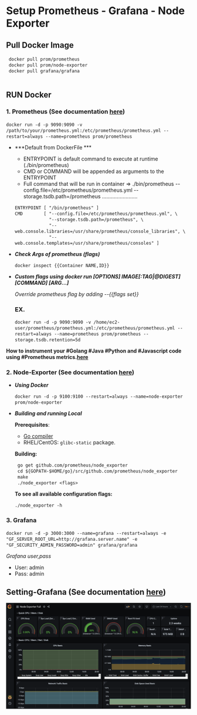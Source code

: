 # Setup   Prometheus - Grafana - Node Exporter 

## Pull Docker Image
  ```
   docker pull prom/prometheus
   docker pull prom/node-exporter
   docker pull grafana/grafana
   
   ```
    
## RUN Docker
  ### 1. Prometheus (See documentation [here](https://github.com/prometheus/prometheus))


  ```
  docker run -d -p 9090:9090 -v /path/to/your/prometheus.yml:/etc/prometheus/prometheus.yml --restart=always --name=prometheus prom/prometheus 

  ```
  * ***Default from DockerFile ***
    * ENTRYPOINT is default command to execute at runtime (./bin/prometheus)
    * CMD or COMMAND will be appended as arguments to the ENTRYPOINT
    * Full command that will be run in container => ./bin/prometheus --config.file=/etc/prometheus/prometheus.yml --storage.tsdb.path=/prometheus ........................

    ```
    ENTRYPOINT [ "/bin/prometheus" ]
    CMD        [ "--config.file=/etc/prometheus/prometheus.yml", \
                 "--storage.tsdb.path=/prometheus", \
                 "--web.console.libraries=/usr/share/prometheus/console_libraries", \
                 "--web.console.templates=/usr/share/prometheus/consoles" ]

    ```
  * ***Check Args of prometheus (flags)***
    ```
    docker inspect {{Container NAME,ID}}
    ```
  * ***Custom flags using docker run [OPTIONS] IMAGE[:TAG|@DIGEST] [COMMAND] [ARG...]***
    
    *Override prometheus flag by adding --{{flags set}}*
    ### EX.
    ```
    docker run -d -p 9090:9090 -v /home/ec2-user/prometheus/prometheus.yml:/etc/prometheus/prometheus.yml --restart=always --name=prometheus prom/prometheus --storage.tsdb.retention=5d    
    ```
  __How to instrument your #Golang #Java #Python and #Javascript code using #Prometheus metrics.[here](https://sysdig.com/blog/prometheus-metrics/)__
  
  ### 2. Node-Exporter (See documentation [here](https://github.com/prometheus/node_exporter))

 * ***Using Docker*** 
    ```
    docker run -d -p 9100:9100 --restart=always --name=node-exporter prom/node-exporter
    ```
 * ***Building and running Local***

    __Prerequisites__:

    * [Go compiler](https://golang.org/dl/)
    * RHEL/CentOS: `glibc-static` package.

    __Building:__

        go get github.com/prometheus/node_exporter
        cd ${GOPATH-$HOME/go}/src/github.com/prometheus/node_exporter
        make
        ./node_exporter <flags>

    __To see all available configuration flags:__
    ```
    ./node_exporter -h
    ```
  
  
  ### 3. Grafana
  
  ```
  docker run -d -p 3000:3000 --name=grafana --restart=always -e "GF_SERVER_ROOT_URL=http://grafana.server.name" -e "GF_SECURITY_ADMIN_PASSWORD=admin" grafana/grafana
  ```
  *Grafana user,pass*
  - User: admin
  - Pass: admin


## Setting-Grafana (See documentation [here](https://grafana.com/grafana/dashboards/1860))

![Setting-Grafana](https://github.com/kittipat1413/Prometheus_Grafana/blob/master/img/Grafana1.png)


